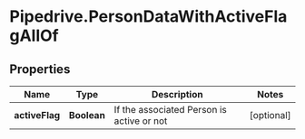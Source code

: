 # Pipedrive.PersonDataWithActiveFlagAllOf

## Properties

Name | Type | Description | Notes
------------ | ------------- | ------------- | -------------
**activeFlag** | **Boolean** | If the associated Person is active or not | [optional] 


